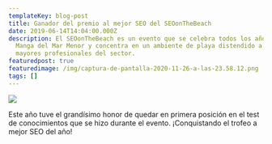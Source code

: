 ```yaml
---
templateKey: blog-post
title: Ganador del premio al mejor SEO del SEOonTheBeach
date: 2019-06-14T14:04:00.000Z
description: El SEOonTheBeach es un evento que se celebra todos los años en la
  Manga del Mar Menor y concentra en un ambiente de playa distendido a los
  mayores profesionales del sector.
featuredpost: true
featuredimage: /img/captura-de-pantalla-2020-11-26-a-las-23.58.12.png
tags: []
---
```

![](/img/captura-de-pantalla-2020-11-26-a-las-23.58.12.png)

Este año tuve el grandísimo honor de quedar en primera posición en el test de conocimientos que se hizo durante el evento. ¡Conquistando el trofeo a mejor SEO del año!